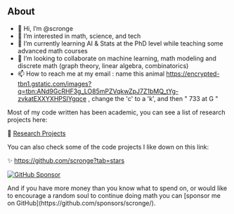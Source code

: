 

## About


- 👋 Hi, I’m @scronge
- 👀 I’m interested in math, science, and tech
- 🌱 I’m currently learning AI & Stats at the PhD level while teaching some advanced math courses
- 💞️ I’m looking to collaborate on machine learning, math modeling and discrete math (graph theory, linear algebra, combinatorics)
- 📫 How to reach me at my email : name this animal https://encrypted-tbn1.gstatic.com/images?q=tbn:ANd9GcRHF3g_LO85mPZVqkwZpJ7Z1bMQ_tYg-zvkatEXXYXHPSIYgqce , change the 'c' to a 'k', and then " 733 at G " 

Most of my code written has been academic, you can see a list of research projects here:

🔬 <a href="https://media.licdn.com/dms/document/media/C512DAQFyvYyKG89LWA/profile-treasury-document-pdf-analyzed/0/1583943420957?e=1724284800&v=beta&t=tF9ANQnGf0hAJAdcq_d7uC6hs1VellNb2pP8hhz-DnU"> Research Projects </a>


You can also check some of the code projects I like down on this link:

✨ https://github.com/scronge?tab=stars 


<p align="left">
  <a href="https://github.com/sponsors/scronge/"><img alt="GitHub Sponsor" title="GitHub Sponsor" src="https://img.shields.io/static/v1?label=Sponsor&message=%E2%9D%A4&logo=GitHub&color=%23E05D44&style=for-the-badge"/></a>
</p>
And if you have more money than you know what to spend on, or would like to encourage a random soul to continue doing math you can [sponsor me on GitHub](https://github.com/sponsors/scronge/).
